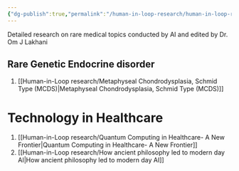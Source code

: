 ```yaml
---
{"dg-publish":true,"permalink":"/human-in-loop-research/human-in-loop-research/"}
---
```




Detailed research on rare medical topics conducted by AI and edited by Dr. Om J Lakhani


## Rare Genetic Endocrine disorder

1. [[Human-in-Loop research/Metaphyseal Chondrodysplasia, Schmid Type (MCDS)\|Metaphyseal Chondrodysplasia, Schmid Type (MCDS)]]


# Technology in Healthcare

1. [[Human-in-Loop research/Quantum Computing in Healthcare- A New Frontier\|Quantum Computing in Healthcare- A New Frontier]]
2. [[Human-in-Loop research/How ancient philosophy led to modern day AI\|How ancient philosophy led to modern day AI]]
